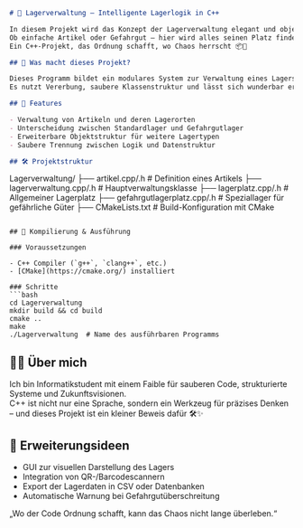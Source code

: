 ```markdown
# 🏬 Lagerverwaltung – Intelligente Lagerlogik in C++

In diesem Projekt wird das Konzept der Lagerverwaltung elegant und objektorientiert umgesetzt.  
Ob einfache Artikel oder Gefahrgut – hier wird alles seinen Platz finden.  
Ein C++-Projekt, das Ordnung schafft, wo Chaos herrscht 📦🧠

## 🚀 Was macht dieses Projekt?

Dieses Programm bildet ein modulares System zur Verwaltung eines Lagers mit verschiedenen Lagerplätzen, darunter auch spezielle Gefahrgutlager.  
Es nutzt Vererbung, saubere Klassenstruktur und lässt sich wunderbar erweitern – ein solides Fundament für jede Art von Inventarlogik.

## 🧠 Features

- Verwaltung von Artikeln und deren Lagerorten  
- Unterscheidung zwischen Standardlager und Gefahrgutlager  
- Erweiterbare Objektstruktur für weitere Lagertypen  
- Saubere Trennung zwischen Logik und Datenstruktur

## 🛠️ Projektstruktur

```
Lagerverwaltung/
├── artikel.cpp/.h                # Definition eines Artikels
├── lagerverwaltung.cpp/.h       # Hauptverwaltungsklasse
├── lagerplatz.cpp/.h            # Allgemeiner Lagerplatz
├── gefahrgutlagerplatz.cpp/.h   # Speziallager für gefährliche Güter
├── CMakeLists.txt               # Build-Konfiguration mit CMake
```

## 🧪 Kompilierung & Ausführung

### Voraussetzungen

- C++ Compiler (`g++`, `clang++`, etc.)  
- [CMake](https://cmake.org/) installiert

### Schritte
```bash
cd Lagerverwaltung
mkdir build && cd build
cmake ..
make
./Lagerverwaltung  # Name des ausführbaren Programms
```

## 👨‍🎓 Über mich

Ich bin Informatikstudent mit einem Faible für sauberen Code, strukturierte Systeme und Zukunftsvisionen.  
C++ ist nicht nur eine Sprache, sondern ein Werkzeug für präzises Denken – und dieses Projekt ist ein kleiner Beweis dafür 🛠️✨

## 🔮 Erweiterungsideen

- GUI zur visuellen Darstellung des Lagers  
- Integration von QR-/Barcodescannern  
- Export der Lagerdaten in CSV oder Datenbanken  
- Automatische Warnung bei Gefahrgutüberschreitung

  
„Wo der Code Ordnung schafft, kann das Chaos nicht lange überleben.“
